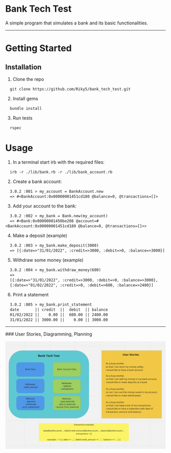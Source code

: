 # Bank Tech Test

A simple program that simulates a bank and its basic functionalities.

---

# Getting Started
## Installation

1. Clone the repo
```
  git clone https://github.com/Riky5/bank_tech_test.git
```
2. Install gems
```
  bundle install
```
3. Run tests
```
  rspec
```

# Usage

1. In a terminal start irb with the required files:
```
  irb -r ./lib/bank.rb -r ./lib/bank_account.rb
```
2. Create a bank account:
```
  3.0.2 :001 > my_account = BankAccount.new
  => #<BankAccount:0x00000001451cd180 @balance=0, @transactions=[]> 
```
3. Add your account to the bank:
```
  3.0.2 :002 > my_bank = Bank.new(my_account)
  => #<Bank:0x00000001450be208 @account=#<BankAccount:0x00000001451cd180 @balance=0, @transactions=[]>> 
```
4. Make a deposit (example)
```
  3.0.2 :003 > my_bank.make_deposit(3000)
  => [{:date=>"31/01/2022", :credit=>3000, :debit=>0, :balance=>3000}] 
```
5. Withdraw some money (example)
```
  3.0.2 :004 > my_bank.withdraw_money(600)
  => 
  [{:date=>"31/01/2022", :credit=>3000, :debit=>0, :balance=>3000},
  {:date=>"01/02/2022", :credit=>0, :debit=>600, :balance=>2400}] 
```
6. Print a statement
```
  3.0.2 :005 > my_bank.print_statement
  date       || credit  ||  debit  || balance
  01/02/2022 ||    0.00 ||  600.00 || 2400.00          
  31/01/2022 || 3000.00 ||    0.00 || 3000.00 
```

---
### User Stories, Diagramming, Planning

![planning_screenshot](images/Bank_Tech_Test.png)

